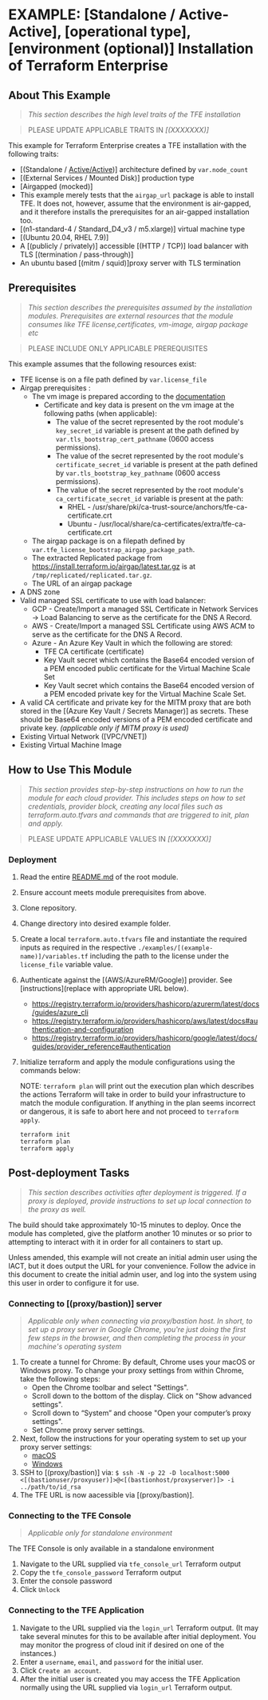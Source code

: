 # EXAMPLE: [Standalone / Active-Active], [operational type], [environment (optional)] Installation of Terraform Enterprise

## About This Example

> *This section describes the high level traits of the TFE installation*

> PLEASE UPDATE APPLICABLE TRAITS IN *[(XXXXXXX)]*

This example for Terraform Enterprise creates a TFE installation with the following traits:

-  [(Standalone / [Active/Active](https://www.terraform.io/enterprise/install/automated/active-active))] architecture defined by `var.node_count`
-  [(External Services / Mounted Disk)] production type
-  [Airgapped (mocked)]
-  This example merely tests that the `airgap_url` package is able to install TFE. It does not, however, assume that the environment is air-gapped, and it therefore installs the prerequisites for an air-gapped installation too. 
-  [(n1-standard-4 / Standard_D4_v3 / m5.xlarge)] virtual machine type
-  [(Ubuntu 20.04,  RHEL 7.9)]
-  A [(publicly / privately)] accessible [(HTTP / TCP)] load balancer with TLS [(termination / pass-through)] 
-  An ubuntu based [(mitm / squid)]proxy server with TLS termination 

## Prerequisites

 > *This section describes the prerequisites assumed by the installation modules.*
 > *Prerequisites are external resources that the module consumes like TFE license,certificates, vm-image, airgap package etc*

> PLEASE INCLUDE ONLY APPLICABLE PREREQUISITES 

This example assumes that the following resources exist:

- TFE license is on a file path defined by `var.license_file` 
- Airgap prerequisites :
  - The vm image is prepared according to the [documentation](https://www.terraform.io/enterprise/install/interactive/installer#prepare-the-instance)
    - Certificate and key data is present on the vm image at the following paths (when applicable):
      - The value of the secret represented by the root module's `key_secret_id` variable is present at the  path defined by `var.tls_bootstrap_cert_pathname` (0600 access permissions).
      - The value of the secret represented by the root module's `certificate_secret_id` variable is present at the path defined by `var.tls_bootstrap_key_pathname` (0600 access permissions).
      - The value of the secret represented by the root module's `ca_certificate_secret_id` variable is present at the path:
        - RHEL   - /usr/share/pki/ca-trust-source/anchors/tfe-ca-certificate.crt
        - Ubuntu - /usr/local/share/ca-certificates/extra/tfe-ca-certificate.crt
  - The airgap package is on a filepath defined by `var.tfe_license_bootstrap_airgap_package_path`.
  - The extracted Replicated package from https://install.terraform.io/airgap/latest.tar.gz is at `/tmp/replicated/replicated.tar.gz`.
  - The URL of an airgap package
- A DNS zone
- Valid managed SSL certificate to use with load balancer:
  - GCP   - Create/Import a managed SSL Certificate in Network Services -> Load Balancing to serve as the certificate for the DNS A Record.
  - AWS   - Create/Import a managed SSL Certificate using AWS ACM to serve as the certificate for the DNS A Record.
  - Azure - An Azure Key Vault in which the following are stored:
    - TFE CA certificate (certificate)
    - Key Vault secret which contains the Base64 encoded version of a PEM encoded public certificate for the Virtual Machine Scale Set
    - Key Vault secret which contains the Base64 encoded version of a PEM encoded private key for the Virtual Machine Scale Set.
- A valid CA certificate and private key for the MITM proxy that are both stored in the [(Azure Key Vault / Secrets Manager)] as secrets. These should be Base64 encoded versions of a PEM encoded certificate and private key. *(applicable only if MITM proxy is used)*
- Existing Virtual Network ([VPC/VNET])
- Existing Virtual Machine Image
  
## How to Use This Module

> *This section provides step-by-step instructions on how to run the module for each cloud provider. This includes steps on how to set credentials, provider block, creating any local files such as terraform.auto.tfvars and commands that are triggered to init, plan and apply.*

> PLEASE UPDATE APPLICABLE VALUES IN *[(XXXXXXX)]* 

### Deployment

 1. Read the entire [README.md](../../README.md) of the root module.
 2. Ensure account meets module prerequisites from above.
 3. Clone repository.
 4. Change directory into desired example folder.
 5. Create a local `terraform.auto.tfvars` file and instantiate the required inputs as required in the respective `./examples/[(example-name)]/variables.tf` including the path to the license under the `license_file` variable value.
 6. Authenticate against the [(AWS/AzureRM/Google)] provider. See [instructions](replace with appropriate URL below).
    - <https://registry.terraform.io/providers/hashicorp/azurerm/latest/docs/guides/azure_cli>
    - <https://registry.terraform.io/providers/hashicorp/aws/latest/docs#authentication-and-configuration>
    - <https://registry.terraform.io/providers/hashicorp/google/latest/docs/guides/provider_reference#authentication>
 7. Initialize terraform and apply the module configurations using the commands below:

    NOTE: `terraform plan` will print out the execution plan which describes the actions Terraform will take in order to build your infrastructure to match the module configuration. If anything in the plan seems incorrect or dangerous, it is safe to abort here and not proceed to `terraform apply`.

    ```
    terraform init
    terraform plan
    terraform apply
    ```

## Post-deployment Tasks

> *This section describes activities after deployment is triggered. If a proxy is deployed, provide instructions to set up local connection to the proxy as well.*

The build should take approximately 10-15 minutes to deploy. Once the module has completed, give the platform another 10 minutes or so prior to attempting to interact with it in order for all containers to start up.

Unless amended, this example will not create an initial admin user using the IACT, but it does output the URL for your convenience. Follow the advice in this document to create the initial admin user, and log into the system using this user in order to configure it for use.

### Connecting to [(proxy/bastion)] server

> *Applicable only when connecting via proxy/bastion host.*
> *In short, to set up a proxy server in Google Chrome, you're just doing the first few steps in the browser, and then completing the process in your machine's operating system*

1. To create a tunnel for Chrome:
   By default, Chrome uses your macOS or Windows proxy. To change your proxy settings from within Chrome, take the following steps: 
   - Open the Chrome toolbar and select "Settings".
   - Scroll down to the bottom of the display. Click on "Show advanced settings".
   - Scroll down to “System” and choose "Open your computer’s proxy settings".
   - Set Chrome proxy server settings.
2. Next, follow the instructions for your operating system to set up your proxy server settings:
   - [macOS](https://support.apple.com/en-ca/guide/mac-help/mchlp2591/mac)
   - [Windows](https://www.dummies.com/article/technology/computers/operating-systems/windows/windows-10/how-to-set-up-a-proxy-in-windows-10-140262/#tab2)
3. SSH to [(proxy/bastion)] via: `$ ssh -N -p 22 -D localhost:5000 <[(bastionuser/proxyuser)]>@<[(bastionhost/proxyserver)]> -i ../path/to/id_rsa`
4. The TFE URL is now aacessible via [(proxy/bastion)].

### Connecting to the TFE Console

> *Applicable only for standalone environment*

The TFE Console is only available in a standalone environment

1. Navigate to the URL supplied via `tfe_console_url` Terraform output
2. Copy the `tfe_console_password` Terraform output
3. Enter the console password
4. Click `Unlock`

### Connecting to the TFE Application

1. Navigate to the URL supplied via the `login_url` Terraform output. (It may take several minutes for this to be available after initial deployment. You may monitor the progress of cloud init if desired on one of the instances.)
2. Enter a `username`, `email`, and `password` for the initial user.
3. Click `Create an account`.
4. After the initial user is created you may access the TFE Application normally using the URL supplied via `login_url` Terraform output.
